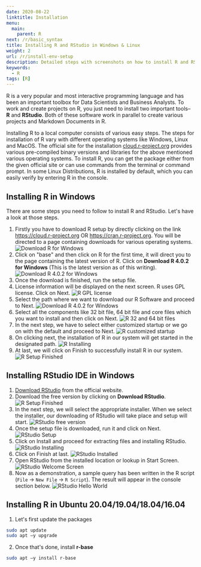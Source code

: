 ```yaml
---
date: 2020-08-22
linktitle: Installation
menu:
  main:
    parent: R
next: /r/basic_syntax
title: Installing R and RStudio in Windows & Linux
weight: 2
url: /r/install-env-setup
description: Detailed steps with screenshots on how to install R and RStudio IDE in Windows, Ubuntu and CentOS.
keywords:
  - R
tags: [R]  
---
```

R is a very popular and most interactive programming language and has been an important toolbox for Data Scientists and Business Analysts. To work and create projects on R, you just need to install two important tools– **R** and **RStudio**. Both of these software work in parallel to create various projects and Markdown Documents in R.

Installing R to a local computer consists of various easy steps. The steps for installation of R vary with different operating systems like Windows, Linux and MacOS. The official site for the installation [cloud.r-project.org](https://cloud.r-project.org) provides various pre-compiled binary versions and libraries for the above mentioned various operating systems. To install R, you can get the package either from the given official site or can use commands from the terminal or command prompt. In some Linux Distributions, R is installed by default, which you can easily verify by entering R in the console.

## Installing R in Windows

There are some steps you need to follow to install R and RStudio. Let's have a look at those steps.

1. Firstly you have to download R setup by directly clicking on the link https://cloud.r-project.org OR https://cran.r-project.org. You will be directed to a page containing downloads for various operating systems.  
![Download R for Windows](/images/R/download-R-windows.png "Download R for Windows")
2. Click on "base" and then click on R for the first time, it will direct you to the page containing the latest version of R. Click on **Download R 4.0.2 for Windows** (This is the latest version as of this writing).
![Download R 4.0.2 for Windows](/images/R/download-R-402-windows.png "Download R 4.0.2 for Windows")
3. Once the download is finished, run the setup file.
4. License information will be displayed on the next screen. R uses GPL license. Click on Next. 
![R GPL license](/images/R/R-license.png "R GPL license")
5. Select the path where we want to download our R Software and proceed to Next.                                   ![Download R 4.0.2 for Windows](/images/R/R-install-path.png "Download R 4.0.2 for Windows")
6. Select all the components like 32 bit file, 64 bit file and core files which you want to install and then click on Next.                                                                                                                    ![R 32 and 64 bit files](/images/R/R-32-64-bit.png "R 32 and 64 bit files")
7. In the next step, we have to select either customized startup or we go on with the default and proceed to Next.
![R customized startup](/images/R/R-customized-startup.png "R customized startup")
8. On clicking next, the installation of R in our system will get started in the designated path.
![R Installing](/images/R/R-installing-step.png "R Installing")
9. At last, we will click on Finish to successfully install R in our system.
![R Setup Finished](/images/R/R-setup-finished.png "R Setup Finished")

## Installing RStudio IDE in Windows
1. [Download RStudio](https://rstudio.com/products/rstudio/download/) from the official website.
2. Download the free version by clicking on **Download RStudio**.
![R Setup Finished](/images/R/R-studio-various-versions.png "R Setup Finished")
3. In the next step, we will select the appropriate installer. When we select the installer, our downloading of RStudio will take place and setup will start.
![RStudio free version](/images/R/R-studio-free-version.png "RStudio free version")
4. Once the setup file is downloaded, run it and click on Next.
![RStudio Setup](/images/R/R-studio-install.png "RStudio Setup")
5. Click on Install and proceed for extracting files and installing RStudio.
![RStudio Installing](/images/R/R-studio-installing.png "RStudio Installing")
6. Click on Finish at last.
![RStudio Installed](/images/R/R-studio-installed.png "RStudio Installed")
7. Open RStudio from the installed location or lookup in Start Screen.
![RStudio Welcome Screen](/images/R/R-studio-welcome-screen.png "RStudio Welcome Screen")
8. Now as a demonstration, a sample query has been written in the R script (`File` -> `New File` -> `R Script`). The result will appear in the console section below.
![RStudio Hello World](/images/R/R-studio-hello-world.png "RStudio Hello World")

## Installing R in Ubuntu 20.04/19.04/18.04/16.04
1. Let's first update the packages
```bash
sudo apt update
sudo apt –y upgrade
```
2. Once that's done, install **r-base**
```bash
sudo apt –y install r-base
```
